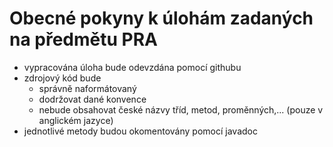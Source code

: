 # Obecné pokyny k úlohám zadaných na předmětu PRA

- vypracována úloha bude odevzdána pomocí githubu
- zdrojový kód bude
  - správně naformátovaný
  - dodržovat dané konvence
  - nebude obsahovat české názvy tříd, metod, proměnných,... (pouze v anglickém jazyce)   
- jednotlivé metody budou okomentovány pomocí javadoc
